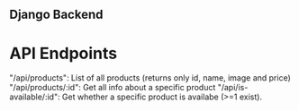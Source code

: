 ## Django Backend

# API Endpoints

"/api/products": List of all products (returns only id, name, image and price)
"/api/products/:id": Get all info about a specific product
"/api/is-available/:id": Get whether a specific product is availabe (>=1 exist).
